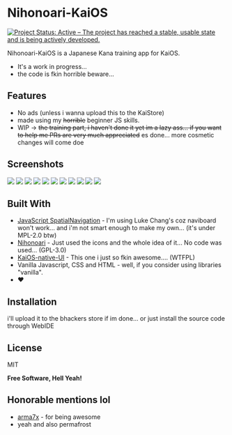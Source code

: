 # Nihonoari-KaiOS

[![Project Status: Active – The project has reached a stable, usable state and is being actively developed.](https://www.repostatus.org/badges/latest/active.svg)](https://www.repostatus.org/#active)


Nihonoari-KaiOS is a Japanese Kana training app for KaiOS.

- It's a work in progress... 
- the code is fkin horrible beware...

## Features

- No ads (unless i wanna upload this to the KaiStore)
- made using my ~~horrible~~ beginner JS skills. 
- WIP -> ~~the training part, i haven't done it yet im a lazy ass... if you want to help me PRs are very much appreciated~~ es done... more cosmetic changes will come doe

## Screenshots

![](https://raw.githubusercontent.com/cyan-2048/Nihonoari-KaiOS/main/screenshots/mayn.png)
![](https://raw.githubusercontent.com/cyan-2048/Nihonoari-KaiOS/main/screenshots/bfrrrr.png)
![](https://raw.githubusercontent.com/cyan-2048/Nihonoari-KaiOS/main/screenshots/pilika.png)
![](https://raw.githubusercontent.com/cyan-2048/Nihonoari-KaiOS/main/screenshots/pi.png)
![](https://raw.githubusercontent.com/cyan-2048/Nihonoari-KaiOS/main/screenshots/tamaka.png)
![](https://raw.githubusercontent.com/cyan-2048/Nihonoari-KaiOS/main/screenshots/malika.png)
![](https://raw.githubusercontent.com/cyan-2048/Nihonoari-KaiOS/main/screenshots/shtatishtiks.png)
![](https://raw.githubusercontent.com/cyan-2048/Nihonoari-KaiOS/main/screenshots/3.png)
![](https://raw.githubusercontent.com/cyan-2048/Nihonoari-KaiOS/main/screenshots/4.png)
![](https://raw.githubusercontent.com/cyan-2048/Nihonoari-KaiOS/main/screenshots/5.png)
![](https://raw.githubusercontent.com/cyan-2048/Nihonoari-KaiOS/main/screenshots/6.png)

## Built With
- [JavaScript SpatialNavigation](https://github.com/luke-chang/js-spatial-navigation) - I'm using Luke Chang's coz naviboard won't work... and i'm not smart enough to make my own... (it's under MPL-2.0 btw)
- [Nihonoari](https://github.com/aeri/Nihonoari-App) - Just used the icons and the whole idea of it... No code was used... (GPL-3.0)
- [KaiOS-native-UI](https://github.com/canicjusz/KaiOS-native-UI) - This one i just so fkin awesome.... (WTFPL)
- Vanilla Javascript, CSS and HTML - well, if you consider using libraries "vanilla".
- ❤️




## Installation

i'll upload it to the bhackers store if im done...  or just install the source code through WebIDE

## License

MIT

**Free Software, Hell Yeah!**

## Honorable mentions lol
- [arma7x](https://github.com/arma7x/) - for being awesome
- yeah and also permafrost

